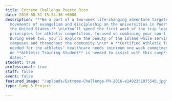 ```yaml
---
title: Extreme Challenge Puerto Rico
date: 2018-08-31 15:24:36 +0000
description: "**Be a part of a two-week life-changing adventure targeted at launching
  movements of evangelism and discipleship on the universities in Puerto Rico and
  the United States.** \n\nYou’ll spend the first week of the trip learning AIA’s
  principles for athletic competition, focused on combining your sport and faith.
  During week two, you’ll explore the beauty of the island while serving on university
  campuses and throughout the community.\n\n* A **Certified Athletic Trainer** is
  needed for the athletes’ healthcare needs (minimum one week commitment). \n\n\n*
  An **Athletic Training Student** is needed to assist with this camp**.**\n\n2019
  dates:"
student: true
professional: true
staff: false
event: false
featured_image: "/uploads/Extreme-Challenge-PR-2016-e1482351875548.jpg"
type: Camp & Project

---
```

